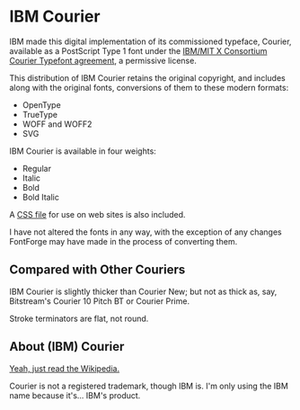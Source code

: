 # IBM Courier

IBM made this digital implementation of its commissioned typeface,
Courier, available as a PostScript Type 1 font under the [IBM/MIT X
Consortium Courier Typefont agreement](COPYRIGHT), a permissive
license.

This distribution of IBM Courier retains the original copyright, and
includes along with the original fonts, conversions of them to these
modern formats:

-   OpenType
-   TrueType
-   WOFF and WOFF2
-   SVG

IBM Courier is available in four weights:

-   Regular
-   Italic
-   Bold
-   Bold Italic

A [CSS file](fonts/IBM-Courier.css) for use on web sites is also
included.

I have not altered the fonts in any way, with the exception of any
changes FontForge may have made in the process of converting them.

## Compared with Other Couriers

IBM Courier is slightly thicker than Courier New; but not as thick as,
say, Bitstream's Courier 10 Pitch BT or Courier Prime.

Stroke terminators are flat, not round.

## About (IBM) Courier

[Yeah, just read the Wikipedia.](https://en.wikipedia.org/wiki/Courier_%28typeface%29)

Courier is not a registered trademark, though IBM is.  I'm only using
the IBM name because it's... IBM's product.
